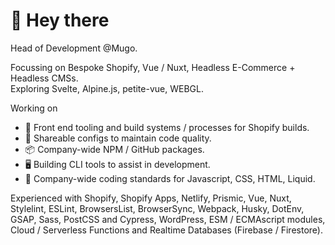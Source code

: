 # :wave: Hey there

Head of Development @Mugo.

Focussing on Bespoke Shopify, Vue / Nuxt, Headless E-Commerce + Headless CMSs.  
Exploring Svelte, Alpine.js, petite-vue, WEBGL.

Working on

- :toolbox: Front end tooling and build systems / processes for Shopify builds.
- :straight_ruler: Shareable configs to maintain code quality.
- :package: Company-wide NPM / GitHub packages.
- :desktop_computer: Building CLI tools to assist in development.
- :page_facing_up: Company-wide coding standards for Javascript, CSS, HTML, Liquid.

Experienced with Shopify, Shopify Apps, Netlify, Prismic, Vue, Nuxt, Stylelint, ESLint, BrowsersList, BrowserSync, Webpack, Husky, DotEnv, GSAP, Sass, PostCSS and Cypress, WordPress, ESM / ECMAscript modules, Cloud / Serverless Functions and Realtime Databases (Firebase / Firestore).
